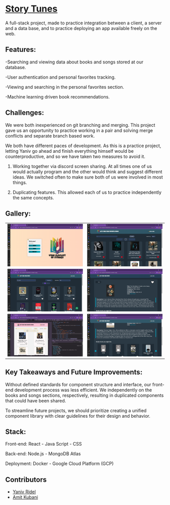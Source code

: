 # [Story Tunes](https://client-mediadb-91464205485.us-central1.run.app)
A full-stack project, made to practice integration between a client, a server and a data base, and to practice deploying an app available freely on the web.

## Features:
-Searching and viewing data about books and songs stored at our database.

-User authentication and personal favorites tracking.

-Viewing and searching in the personal favorites section.

-Machine learning driven book recommendations.

## Challenges:
We were both inexperienced on git branching and merging. This project gave us an opportunity to practice working in a pair and solving merge conflicts and separate branch based work.

We both have different paces of development. As this is a practice project, letting Yaniv go ahead and finish everything himself would be counterproductive, and so we have taken two measures to avoid it.

1. Working together via discord screen sharing. At all times one of us would actually program and the other   would think and suggest different ideas. We switched often to make sure both of us were involved in most things.

2. Duplicating features. This allowed each of us to practice independently the same concepts.

## Gallery:

<table style="width:100%; border-collapse:collapse;">
  <tr>
    <td style="text-align:center;">
        <img alt="menu" src="./Assets/Images/menu.png">
    </td>
    <td style="text-align:center;">
        <img alt="app-preview" src="./Assets/Images/favorite_songs.png">
    </td>
  </tr>
    <tr>
    <td style="text-align:center;">
        <img alt="app-preview" src="./Assets/Images/books_search.png">
    </td>
    <td style="text-align:center;">
        <img alt="app-preview" src="./Assets/Images/books_single.png">
    </td>
  </tr>
    <tr>
    <td style="text-align:center;">
        <img alt="app-preview" src="./Assets/Images/songs_responsive.png">
    </td>
    <td style="text-align:center;">
        <img alt="app-preview" src="./Assets/Images/books_suggestions.png">
    </td>
  </tr>
</table>

## Key Takeaways and Future Improvements:
Without defined standards for component structure and interface, our front-end development process was less efficient. We independently on the books and songs sections, respectively, resulting in duplicated components that could have been shared.

To streamline future projects, we should prioritize creating a unified component library with clear guidelines for their design and behavior.

## Stack:
Front-end: React - Java Script - CSS

Back-end: Node.js - MongoDB Atlas

Deployment: Docker - Google Cloud Platform (GCP)

## Contributors
- [Yaniv Ridel](https://github.com/Yanivridel)
- [Amit Kubani](https://github.com/AgitAgit)
